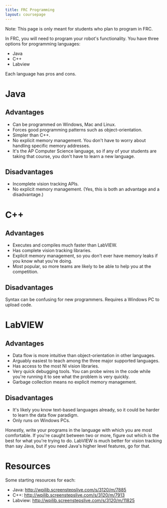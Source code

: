 ```yaml
---
title: FRC Programming
layout: coursepage
---
```


Note: This page is only meant for students who plan to program in FRC.

In FRC, you will need to program your robot's functionality. You have three options for programming languages:

- Java
- C++
- Labview

Each language has pros and cons.

# Java

Advantages
----------
- Can be programmed on Windows, Mac and Linux.
- Forces good programming patterns such as object-orientation.
- Simpler than C++.
- No explicit memory management. You don't have to worry about handling specific memory addresses.
- It's the AP Computer Science language, so if any of your students are taking that course, you don't have to learn a new language.

Disadvantages
-------------
- Incomplete vision tracking APIs.
- No explicit memory management. (Yes, this is both an advantage and a disadvantage.)

# C++

Advantages
----------
- Executes and compiles much faster than LabVIEW.
- Has complete vision tracking libraries.
- Explicit memory management, so you don't ever have memory leaks if you know what you're doing.
- Most popular, so more teams are likely to be able to help you at the competition.

Disadvantages
-------------
Syntax can be confusing for new programmers.
Requires a Windows PC to upload code.

# LabVIEW

Advantages
----------

- Data flow is more intuitive than object-orientation in other languages.
- Arguably easiest to teach among the three major supported languages.
- Has access to the most NI vision libraries.
- Very quick debugging tools. You can probe wires in the code while you're running it to see what the problem is very quickly.
- Garbage collection means no explicit memory management.

Disadvantages
-------------

- It's likely you know text-based languages already, so it could be harder to learn the data flow paradigm.
- Only runs on Windows PCs.

Honestly, write your programs in the language with which you are most comfortable. If you're caught between two or more, figure out which is the best for what you're trying to do. LabVIEW is much better for vision tracking than say Java, but if you need Java's higher level features, go for that.

# Resources
Some starting resources for each:

- Java: http://wpilib.screenstepslive.com/s/3120/m/7885
- C++: http://wpilib.screenstepslive.com/s/3120/m/7913
- Labview: http://wpilib.screenstepslive.com/s/3120/m/11825
